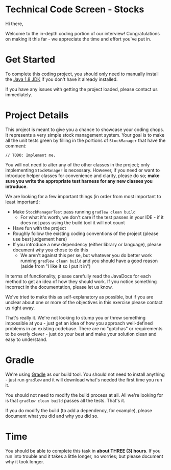 Technical Code Screen - Stocks
============
Hi there,

Welcome to the in-depth coding portion of our interview! Congratulations on making it this far - we appreciate the time and effort you've put in.

Get Started
============
To complete this coding project, you should only need to manually install the [Java 1.8 JDK](http://www.oracle.com/technetwork/java/javase/downloads/jdk8-downloads-2133151.html) if you don't have it already installed.

If you have any issues with getting the project loaded, please contact us immediately.

Project Details
============
This project is meant to give you a chance to showcase your coding chops. It represents a very simple stock management system. Your goal is to make all the unit tests green
by filling in the portions of `StockManager` that have the comment:

`// TODO: Implement me.`

You will not need to alter any of the other classes in the project; only implementing `StockManager` is necessary. However, if you need or want to introduce helper classes for convenience and clarity, please do so; **make sure you write the appropriate test harness for any new classes you introduce**.

We are looking for a few important things (in order from most important to least important):

* Make `StockManagerTest` pass running `gradlew clean build`
  * For what it's worth, we don't care if the test passes in your IDE - if it does not pass using the build tool it will not count
* Have fun with the project
* Roughly follow the existing coding conventions of the project (please use best judgement here)
* If you introduce a new dependency (either library or language), please document *why* you chose to do this
  * We aren't against this per se, but whatever you do better work running `gradlew clean build` and you should have a good reason (aside from "I like it so I put it in")

In terms of functionality, please carefully read the JavaDocs for each method to get an idea of how they should work. If you notice something incorrect in the documentation, please let us know.

We've tried to make this as self-explanatory as possible, but if you are unclear about one or more of the objectives in this exercise please contact us right away.

That's really it. We're not looking to stump you or throw something impossible at you - just get an idea of how you approach well-defined problems in an existing codebase. There are no "gotchas" or requirements to be overly clever - just do your best and make your solution clean and easy to understand.

Gradle
============
We're using [Gradle](http://gradle.org) as our build tool. You should not need to install anything - just run `gradlew` and it will download what's needed the first time you run it.

You should not need to modify the build process at all. All we're looking for is that `gradlew clean build` passes all the tests. That's it.

If you do modify the build (to add a dependency, for example), please document what you did and why you did so.

Time
============
You should be able to complete this task in **about THREE (3) hours**. If you run into trouble and it takes a little longer, no worries; but please document why it took longer.

